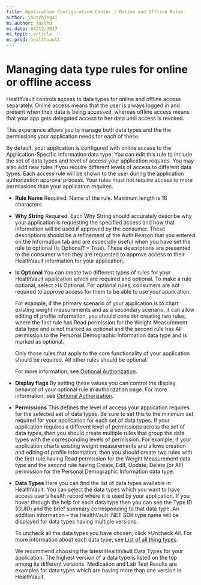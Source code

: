 ```yaml
---
title: Application Configuration Center | Online and Offline Rules
author: jhutchings1
ms.author: justhu
ms.date: 04/12/2017
ms.topic: article
ms.prod: healthvault
---
```


# Managing data type rules for online or offline access
HealthVault controls access to data types for online and offline access separately. Online access means that the user is always logged in and present when their data is being accessed, whereas offline access means that your app gets delegated access to her data until access is revoked. 

This experience allows you to manage both data types and the the permissions your application needs for each of these. 

By default, your application is configured with online access to the Application-Specific Information data type. You can edit this rule to include the set of data types and level of access your application requires. You may also add new rules if you require different levels of access to different data types. Each access rule will be shown to the user during  the application authorization approval process. Your rules must not require access to more permissions than your application requires.

* **Rule Name** Required. Name of the rule. Maximum length is 16 characters. 
* **Why String** Required. Each Why String should accurately describe why your application is requesting the specified access and how that information will be used if approved by the consumer. These descriptions should be a refinement of the Auth Reason that you entered on the Information tab and are especially useful when you have set the rule to optional (Is Optional? = True). These descriptions are presented to the consumer when they are requested to approve access to their HealthVault information for your application.
* **Is Optional** You can create two different types of rules for your HealthVault application which are required and optional. To make a rule optional, select >Is Optional. For optional rules, consumers are not required to approve access for them to be able to use your application.

  For example, if the primary scenario of your application is to chart existing weight measurements and as a secondary scenario, it can allow editing of profile information, you should consider creating two rules, where the first rule has Read permission for the Weight Measurement data type and is not marked as optional and the second rule has All permission to the Personal Demographic Information data type and is marked as optional.

  Only those rules that apply to the core functionality of your application should be required. All other rules should be optional.

  For more information, see [Optional Authorization](https://msdn.microsoft.com/en-us/healthvault/cc539985.aspx).

* **Display flags** By setting these values you can control the display behavior of your optional rule in authorization page. For more information, see [Optional Authorization](https://msdn.microsoft.com/en-us/healthvault/cc539985.aspx).

* **Permissions** This defines the level of access your application requires for the selected set of data types. Be sure to set this to the minimum set required for your application for each set of data types. If your application requires a different level of permissions across the set of data types, then you should create multiple rules that group the data types with the corresponding levels of permission. For example, if your application charts existing weight measurements and allows creation and editing of profile information, then you should create two rules with the first rule having Read permission for the Weight Measurement data type and the second rule having Create, Edit, Update, Delete (or All) permission for the Personal Demographic Information data type.

* **Data Types** Here you can find the list of data types available in HealthVault. You can select the data types which you want to have access user’s health record where it is used by your application. If you hover through the help for each data type then you can see the Type ID (GUID) and the brief summary corresponding to that data type. An addition information – the HealthVault .NET SDK type name will be displayed for data types having multiple versions.

  To uncheck all the data types you have chosen, click >Uncheck All. For more information about each data type, see [List of all thing types](http://developer.healthvault.com/types/types.aspx).

  We recommend choosing the latest HealthVault Data Types for your application. The highest version of a data type is listed on the top among its different versions. Medication and Lab Test Results are examples for data types which are having more than one version in HealthVault.
